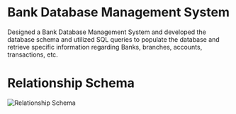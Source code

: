 # Bank Database Management System
Designed a Bank Database Management System and developed the database schema and utilized SQL queries to populate the database and retrieve specific information regarding Banks, branches, accounts, transactions, etc.

# Relationship Schema

![Relationship Schema](https://github.com/ashutoshukale/Bank_Database_Management_System/assets/123993522/66734390-3abc-4371-bad7-df4c474d04ec)
